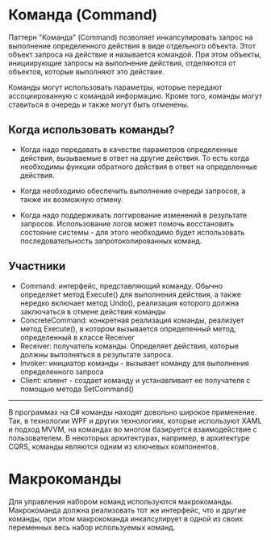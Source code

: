 # Команда (Command)
Паттерн "Команда" (Command) позволяет инкапсулировать запрос на выполнение определенного действия в виде отдельного объекта. Этот объект запроса на действие и называется командой. При этом объекты, инициирующие запросы на выполнение действия, отделяются от объектов, которые выполняют это действие.

Команды могут использовать параметры, которые передают ассоциированную с командой информацию. Кроме того, команды могут ставиться в очередь и также могут быть отменены.

## Когда использовать команды?
- Когда надо передавать в качестве параметров определенные действия, вызываемые в ответ на другие действия. То есть когда необходимы функции обратного действия в ответ на определенные действия.

- Когда необходимо обеспечить выполнение очереди запросов, а также их возможную отмену.

- Когда надо поддерживать логгирование изменений в результате запросов. Использование логов может помочь восстановить состояние системы - для этого необходимо будет использовать последовательность запротоколированных команд.

## Участники
- Command: интерфейс, представляющий команду. Обычно определяет метод Execute() для выполнения действия, а также нередко включает метод Undo(), реализация которого должна заключаться в отмене действия команды
- ConcreteCommand: конкретная реализация команды, реализует метод Execute(), в котором вызывается определенный метод, определенный в классе Receiver
- Receiver: получатель команды. Определяет действия, которые должны выполняться в результате запроса.
- Invoker: инициатор команды - вызывает команду для выполнения определенного запроса
- Client: клиент - создает команду и устанавливает ее получателя с помощью метода SetCommand()

____

В программах на C# команды находят довольно широкое применение. Так, в технологии WPF и других технологиях, которые используют XAML и подход MVVM, на командах во многом базируется взаимодействие с пользователем. В некоторых архитектурах, например, в архитектуре CQRS, команды являются одним из ключевых компонентов.

# Макрокоманды

Для управления набором команд используются макрокоманды. Макрокоманда должна реализовать тот же интерфейс, что и другие команды, при этом макрокоманда инкапсулирует в одной из своих переменных весь набор используемых команд. 
